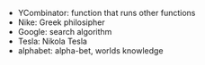 - YCombinator: function that runs other functions
- Nike: Greek philosipher
- Google: search algorithm
- Tesla: Nikola Tesla
- alphabet: alpha-bet, worlds knowledge
